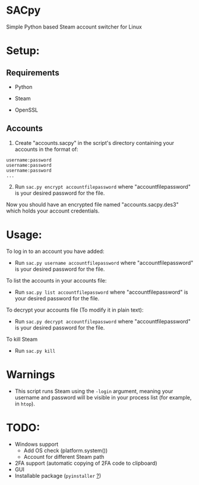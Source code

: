 # SACpy

Simple Python based Steam account switcher for Linux

# Setup:

## Requirements

* Python

* Steam

* OpenSSL

## Accounts

1. Create "accounts.sacpy" in the script's directory containing your accounts in the format of:
  
  ```
  username:password
  username:password
  username:password
  ...
  ```

2. Run `sac.py encrypt accountfilepassword` where "accountfilepassword" is your desired password for the file.

Now you should have an encrypted file named "accounts.sacpy.des3" which holds your account credentials.

# Usage:

To log in to an account you have added:

* Run `sac.py username accountfilepassword` where "accountfilepassword" is your desired password for the file.

To list the accounts in your accounts file:

* Run `sac.py list accountfilepassword` where "accountfilepassword" is your desired password for the file.

To decrypt your accounts file (To modify it in plain text):

* Run `sac.py decrypt accountfilepassword` where "accountfilepassword" is your desired password for the file.

To kill Steam

* Run `sac.py kill`

# Warnings

* This script runs Steam using the `-login` argument, meaning your username and password will be visible in your process list (for example, in `htop`).

# TODO:

* Windows support
  * Add OS check (platform.system())
  * Account for different Steam path
* 2FA support (automatic copying of 2FA code to clipboard)
* GUI
* Installable package (`pyinstaller` [?](https://pyinstaller.org))

